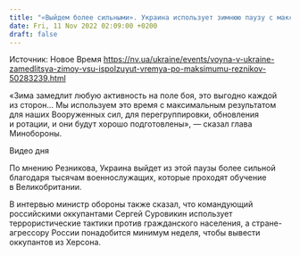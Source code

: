 ```yaml
---
title: "«Выйдем более сильными». Украина использует зимнюю паузу с максимальной пользой — Резников"
date: Fri, 11 Nov 2022 02:09:00 +0200
draft: false
---
```

Источник: Новое Время https://nv.ua/ukraine/events/voyna-v-ukraine-zamedlitsya-zimoy-vsu-ispolzuyut-vremya-po-maksimumu-reznikov-50283239.html


«Зима замедлит любую активность на поле боя, это выгодно каждой из сторон… Мы используем это время с максимальным результатом для наших Вооруженных сил, для перегруппировки, обновления и ротации, и они будут хорошо подготовлены», — сказал глава Минобороны.

 Видео дня   

По мнению Резникова, Украина выйдет из этой паузы более сильной благодаря тысячам военнослужащих, которые проходят обучение в Великобритании.

В интервью министр обороны также сказал, что командующий российскими оккупантами Сергей Суровикин использует террористические тактики против гражданского населения, а стране-агрессору России понадобится минимум неделя, чтобы вывести оккупантов из Херсона.
